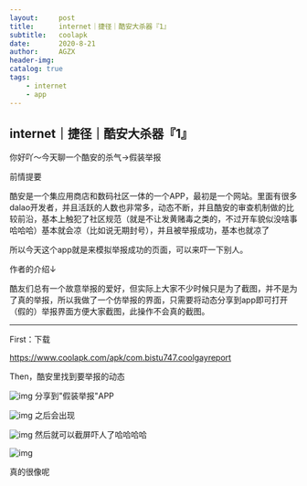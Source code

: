 ```yaml
---
layout:     post
title:      internet｜捷径｜酷安大杀器『1』
subtitle:   coolapk
date:       2020-8-21
author:     AGZX
header-img: 
catalog: true
tags:
    - internet
    - app
---
```


## internet｜捷径｜酷安大杀器『1』

你好吖～今天聊一个酷安的杀气→假装举报

前情提要

酷安是一个集应用商店和数码社区一体的一个APP，最初是一个网站。里面有很多dalao开发者，并且活跃的人数也非常多，动态不断，并且酷安的审查机制做的比较前沿，基本上触犯了社区规范（就是不让发黄赌毒之类的，不过开车貌似没啥事哈哈哈）基本就会凉（比如说无期封号），并且被举报成功，基本也就凉了

所以今天这个app就是来模拟举报成功的页面，可以来吓一下别人。

作者的介绍↓

酷友们总有一个故意举报的爱好，但实际上大家不少时候只是为了截图，并不是为了真的举报，所以我做了一个仿举报的界面，只需要将动态分享到app即可打开（假的）举报界面方便大家截图，此操作不会真的截图。



------

First：下载

https://www.coolapk.com/apk/com.bistu747.coolgayreport

Then，酷安里找到要举报的动态

![img](https://mmbiz.qpic.cn/mmbiz_jpg/tMsLbdfwxoMSKWY4Txy8NoSZDnDCryIGSc87lTZgjGWfmb89TCCd8mtG9rDbhJzUiaHOI4flMuyoAYicBicrIUDicA/640?wx_fmt=jpeg&tp=webp&wxfrom=5&wx_lazy=1&wx_co=1)
分享到"假装举报"APP

![img](https://mmbiz.qpic.cn/mmbiz_jpg/tMsLbdfwxoMSKWY4Txy8NoSZDnDCryIGkibwoHBicPhCg8WLuSziah0zxTvMib9OhP4l3MAJdBDyxTnmj5CgicCocNQ/640?wx_fmt=jpeg&tp=webp&wxfrom=5&wx_lazy=1&wx_co=1)
之后会出现

![img](https://mmbiz.qpic.cn/mmbiz_jpg/tMsLbdfwxoMSKWY4Txy8NoSZDnDCryIGia1am4thhEBQM4IaREnJLrWEfNf44OdqxM8iczWK7ksb5eBqjMPmmv0Q/640?wx_fmt=jpeg&tp=webp&wxfrom=5&wx_lazy=1&wx_co=1)
然后就可以截屏吓人了哈哈哈哈

![img](https://mmbiz.qpic.cn/mmbiz_jpg/tMsLbdfwxoMSKWY4Txy8NoSZDnDCryIGS3hK5P9ea4buCnHln70u7WtGp3kEjVPtg6pbTLS2cHAVIBxjqdWodw/640?wx_fmt=jpeg&tp=webp&wxfrom=5&wx_lazy=1&wx_co=1)



真的很像呢


